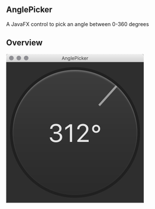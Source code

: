 ## AnglePicker
A JavaFX control to pick an angle between 0-360 degrees

## Overview
![Overview](https://raw.githubusercontent.com/HanSolo/anglepicker/master/anglepicker.png)
